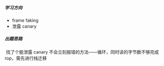 ##### 学习方向

- frame faking
- 泄露 canary



##### 出题思路

​	找了个能泄露 canary 不会立刻报错的方法——循环，同时读的字节数不够完成 rop，需先进行栈迁移

